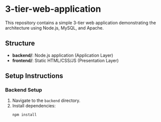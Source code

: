 # 3-tier-web-application

This repository contains a simple 3-tier web application demonstrating the architecture using Node.js, MySQL, and Apache.

## Structure

- **backend/**: Node.js application (Application Layer)
- **frontend/**: Static HTML/CSS/JS (Presentation Layer)

## Setup Instructions

### Backend Setup

1. Navigate to the `backend` directory.
2. Install dependencies:
   ```bash
   npm install
